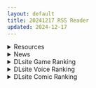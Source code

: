 ```yaml
---
layout: default
title: 20241217 RSS Reader
updated: 2024-12-17
---
```


<details class='content-parent'>
<summary>
Resources
</summary>
<details class='content-child'>
<summary>
<span class='rss-title'> [白杨汉化组][ろぢうら。 (らげ)] 後輩ちゃんとエロいことする本 | 和学妹一起做色色的事 </span> <a class='rss-link' href='https://gmgard.com/gm127983' target='_blank'>&nbsp;</a>
<div class='rss-published'> 🕛 20241216 19:19:39</div>
</summary>
<img src="https://static.gmgard.us/Images/upload/17026170319387995.jpg" /><br /><p>注：并不是男娘，只是这个·还是喜欢画这种小又色的胸，（正常水准）</p>
</details>
<details class='content-child'>
<summary>
<span class='rss-title'> [P站ID=4196200][Cian yo] 合集 至2024年12月[5GB] </span> <a class='rss-link' href='https://gmgard.com/gm127981' target='_blank'>&nbsp;</a>
<div class='rss-published'> 🕛 20241216 16:28:01</div>
</summary>
<img src="https://static.gmgard.us/Images/upload/43819170028005468.jpg" /><br /><p>这位从萨勒芬妮那期就开始追了，最近主要画的是妮姬。真的色哦这画风~</p>
</details>
<details class='content-child'>
<summary>
<span class='rss-title'> [RPG/内嵌机翻][RJ01030004][	淫魔殺しの伝説]寝取られバトルロイヤル~女神の孤島~調教師の潜む島 全CG PC+安卓 [1.8GB/百度] </span> <a class='rss-link' href='https://gmgard.com/gm127979' target='_blank'>&nbsp;</a>
<div class='rss-published'> 🕛 20241216 16:08:32</div>
</summary>
<img src="https://p.inari.site/usr/804/67604458478ba.jpg" /><br /><p>[RPG/内嵌机翻]寝取られバトルロイヤル～女神の孤島～調教師の潜む島 全CG PC+安卓 [1.8GB/百度]</p>
</details>
<details class='content-child'>
<summary>
<span class='rss-title'> [Rikolo]Corporate Training 2[patreon] </span> <a class='rss-link' href='https://gmgard.com/gm127968' target='_blank'>&nbsp;</a>
<div class='rss-published'> 🕛 20241216 15:06:56</div>
</summary>
<img src="https://static.gmgard.us/Images/upload/34764160128521315.jpg" /><br /><p>girl lesibian</p>
</details>
<details class='content-child'>
<summary>
<span class='rss-title'> [官方汉化][壞茸社 (Chicke III、4why)] 1/5の恋愛感情 (五等分の花嫁) [DL版] [見本] </span> <a class='rss-link' href='https://gmgard.com/gm127978' target='_blank'>&nbsp;</a>
<div class='rss-published'> 🕛 20241216 12:55:33</div>
</summary>
<img src="https://static.gmgard.us/Images/upload/19622162055332806.jpg" /><br /><p>只能说第一眼以为原画师下海了，简直色爆了。</p>
</details>
<details class='content-child'>
<summary>
<span class='rss-title'> [RPG/动态/官中/安卓joi+pc][RJ01106159][Ren]黑山羊之夜/『シュブニグラスの夜』~君と暮らすクトゥルフ神話の世界~[3.20G] </span> <a class='rss-link' href='https://gmgard.com/gm127977' target='_blank'>&nbsp;</a>
<div class='rss-published'> 🕛 20241216 12:27:49</div>
</summary>
<img src="https://acgyyg.ru/wp-content/uploads/2024/12/Compress_20241214_192424_4073.jpg" /><br /><p>游戏内容：
[美丽会动的H事件！]
✦ 大部分H事件都是流畅的动画！
500个以上的动作！超大篇幅！不只是一部份地方，从胸到身体甚至是负责插入的配角都会动！连光源都会动！超高品质！！
在会动的H事件画面外，也加入了满满的H音声！
✦ HCG：包含差分共140张以上！
✦ 共43000字以上的H音声！H事件中大半内容都有色色的声音！</p>
</details>
<details class='content-child'>
<summary>
<span class='rss-title'> [SLG/官中/PC][24124][ MouseKKK]修仙•母珠传/Pig Training Legend v0.3 [300M] </span> <a class='rss-link' href='https://gmgard.com/gm127976' target='_blank'>&nbsp;</a>
<div class='rss-published'> 🕛 20241216 12:27:49</div>
</summary>
<img src="https://image.acg.lol/file/2024/12/07/ss_a85fc1d813e07e7061b585eed6fa06369bebd6a8.1920x1080f0efddcd7d9ccb55.jpg" /><br /><p>Training Legend</p>
</details>
<details class='content-child'>
<summary>
<span class='rss-title'> [SLG/PC/官中][220928][Secret Labo]妖谈:百鬼夜行(Yokai Art: Night Parade of One Hundred Demons)V2.5.2.004 [3.50G] </span> <a class='rss-link' href='https://gmgard.com/gm127975' target='_blank'>&nbsp;</a>
<div class='rss-published'> 🕛 20241216 12:27:49</div>
</summary>
<img src="https://acgyyg.ru/wp-content/uploads/2022/10/f78e952eb101c98d.jpg" /><br /><p>游戏特点：
体验强烈的日本妖怪文化环境。
通过打败敌人获得灵魂，并将其用于召唤和升级各种类型的单位。
战略性地将你的召唤单位在一个基于棋盘的战场上，以保卫你的领土。
提前计划好打败精英妖怪和他们的爪将。
不同日本民间传说中的妖怪有不同的攻击模式。远程，近战，上单。</p>
</details>
<details class='content-child'>
<summary>
<span class='rss-title'> [RPG/人妻/NTR/安卓joi+pc][RJ01275035][竪穴式狸穴住居]古书店的帕斯德尔/古書店のパステル[Ver24.11.23][1.30G] </span> <a class='rss-link' href='https://gmgard.com/gm127974' target='_blank'>&nbsp;</a>
<div class='rss-published'> 🕛 20241216 12:27:49</div>
</summary>
<img src="https://image.acg.lol/file/2024/11/16/3-10.jpg" /><br /><p>解压码：史蒂芬</p>
</details>
<details class='content-child'>
<summary>
<span class='rss-title'> [RPG/AI汉化/PC+安卓][RJ01149144][BlueZoo]NPC强暴任务/NPC姦クエスト 女神も魔王もハメまくる勇者に転生した[600M] </span> <a class='rss-link' href='https://gmgard.com/gm127973' target='_blank'>&nbsp;</a>
<div class='rss-published'> 🕛 20241216 12:27:49</div>
</summary>
<img src="https://image.acg.lol/file/2024/07/29/4-107c3e368cd13ba5a.jpg" /><br /><p>一款迷你 RPG 游戏，在这里你可以尽情与 NPC 女孩做爱！
你从现实转世来到了一个复古的 RPG 世界！
这里是天堂吗？
我是勇敢的英雄转世，我对斩妖除魔不感兴趣。
我转世成了英雄，但我对降妖除魔不感兴趣，
我只想和我能找到的所有 NPC 女孩上床！
</p>
</details>
<details class='content-child'>
<summary>
<span class='rss-title'> [SLG/DL官中/巨乳/像素/PC+安卓][RJ253124][uchu]炸弹猫/ばくだんねこ[Ver2.0.5][100M] </span> <a class='rss-link' href='https://gmgard.com/gm127972' target='_blank'>&nbsp;</a>
<div class='rss-published'> 🕛 20241216 12:27:49</div>
</summary>
<img src="https://image.acg.lol/file/2024/10/29/RJ253124_img_smp1.webp" /><br /><p>○故事情节</p>
</details>

</details>
<details class='content-parent'>
<summary>
News
</summary>

</details>
<details class='content-parent'>
<summary>
DLsite Game Ranking
</summary>
<details class='content-child'>
<summary>
<span class='rss-title'> デカ乳バニーお姉さんの本気搾精交尾 [A86GJ3] </span> <a class='rss-link' href='https://www.dlsite.com/maniax/work/=/product_id/RJ01301534.html' target='_blank'>&nbsp;</a>
<div class='rss-published'> 🕛 20241217 13:16:38</div>
</summary>
<img src ="http://img.dlsite.jp/modpub/images2/work/doujin/RJ01302000/RJ01301534_img_main.jpg"/><br/>おねショタ系の逆レ○プアニメゲーム、本作の特徴は下品な生ハメセックスアニメ、いつでもどこでも生中出し
</details>
<details class='content-child'>
<summary>
<span class='rss-title'> MazeCave~俺の感覚遮断触手ダンジョン! [東京乳業] </span> <a class='rss-link' href='https://www.dlsite.com/maniax/work/=/product_id/RJ01245835.html' target='_blank'>&nbsp;</a>
<div class='rss-published'> 🕛 20241217 13:16:38</div>
</summary>
<img src ="http://img.dlsite.jp/modpub/images2/work/doujin/RJ01246000/RJ01245835_img_main.jpg"/><br/>感覚遮断トラップでドジな冒険者の魔力を搾り取れ!俺の苗床ダンジョンを作ろう!
</details>
<details class='content-child'>
<summary>
<span class='rss-title'> 巨大娘抵抗軍 [ライツキャメラアクション] </span> <a class='rss-link' href='https://www.dlsite.com/maniax/work/=/product_id/RJ01307474.html' target='_blank'>&nbsp;</a>
<div class='rss-published'> 🕛 20241217 13:16:38</div>
</summary>
<img src ="http://img.dlsite.jp/modpub/images2/work/doujin/RJ01308000/RJ01307474_img_main.jpg"/><br/>巨大娘と戦う本格的3Dシューティングゲーム!
</details>
<details class='content-child'>
<summary>
<span class='rss-title'> 優しい巨乳シスターお姉さんに逆レ○プされちゃった [A86GJ3] </span> <a class='rss-link' href='https://www.dlsite.com/maniax/work/=/product_id/RJ01285169.html' target='_blank'>&nbsp;</a>
<div class='rss-published'> 🕛 20241217 13:16:38</div>
</summary>
<img src ="http://img.dlsite.jp/modpub/images2/work/doujin/RJ01286000/RJ01285169_img_main.jpg"/><br/>おねショタ系の逆レ○プアニメゲーム、本作の特徴は下品な騎乗位生ハメセックスアニメ、いつでもどこでも生中出し
</details>
<details class='content-child'>
<summary>
<span class='rss-title'> 理想のおとうさん ～愛娘との同棲生活～ [猫3] </span> <a class='rss-link' href='https://www.dlsite.com/maniax/work/=/product_id/RJ01104619.html' target='_blank'>&nbsp;</a>
<div class='rss-published'> 🕛 20241217 13:16:38</div>
</summary>
<img src ="http://img.dlsite.jp/modpub/images2/work/doujin/RJ01105000/RJ01104619_img_main.jpg"/><br/>愛娘との理想のパパライフを過ごそう。徹底した日常生活シミュレーションと様々なシチュエーションに対応したエッチを搭載!
</details>

</details>
<details class='content-parent'>
<summary>
DLsite Voice Ranking
</summary>
<details class='content-child'>
<summary>
<span class='rss-title'> メイドのマナちゃんに耳かきしてもらおう [Crescendo] </span> <a class='rss-link' href='https://www.dlsite.com/maniax/work/=/product_id/RJ01293993.html' target='_blank'>&nbsp;</a>
<div class='rss-published'> 🕛 20241217 13:16:41</div>
</summary>
<img src ="http://img.dlsite.jp/modpub/images2/work/doujin/RJ01294000/RJ01293993_img_main.jpg"/><br/>【3DASMR】でお馴染みのマナちゃんの耳かきが沢山!耳かき一回分のオムニバス形式なので気分に合わせて楽しめます。おまけとしてYouTubeにアップされている動画の音声も付いてます。声 棗いつき様
</details>
<details class='content-child'>
<summary>
<span class='rss-title'> ❤️Wロイヤルおま◯こ嫁❤️高貴でおスケベなふたご姫をハメ比べし放題な贅沢ライフ❤️ [桃色みんと] </span> <a class='rss-link' href='https://www.dlsite.com/maniax/work/=/product_id/RJ01268379.html' target='_blank'>&nbsp;</a>
<div class='rss-published'> 🕛 20241217 13:16:41</div>
</summary>
<img src ="http://img.dlsite.jp/modpub/images2/work/doujin/RJ01269000/RJ01268379_img_main.jpg"/><br/>「毎日毎日おせっせおせっせ❤️あなた様専属のおまんこワイフになれるなら本望でございます❤️」魔王を討伐し、ふたご姫を娶る事になった貴方❤️でもお嫁さんとして迎え入れられるのは一人だけと決まっていて…?❤️おスケベで破廉恥なふたご姫をハメ比べしまくる生活が...今、はじまります❤️
</details>
<details class='content-child'>
<summary>
<span class='rss-title'> 異世界娘のデリヘル嬢～性欲の強すぎる事務サキュバスが精液を美味しくいただきます [ファウナス] </span> <a class='rss-link' href='https://www.dlsite.com/maniax/work/=/product_id/RJ01060774.html' target='_blank'>&nbsp;</a>
<div class='rss-published'> 🕛 20241217 13:16:41</div>
</summary>
<img src ="http://img.dlsite.jp/modpub/images2/work/doujin/RJ01061000/RJ01060774_img_main.jpg"/><br/>普段は滅多に接客をしないというルクシリアは、サキュバス本来の姿を現し、夜の相手を始めるのだった。
</details>
<details class='content-child'>
<summary>
<span class='rss-title'> 【简体中文版】假恋爱小穴按摩 [青春×フェティシズム] </span> <a class='rss-link' href='https://www.dlsite.com/maniax/work/=/product_id/RJ01295050.html' target='_blank'>&nbsp;</a>
<div class='rss-published'> 🕛 20241217 13:16:41</div>
</summary>
<img src ="http://img.dlsite.jp/modpub/images2/work/doujin/RJ01296000/RJ01295050_img_main.jpg"/><br/>即使没有青春也没关系。成年的听众也有权利获得幸福。 这次的按摩担当是一位冷酷神秘的眼镜美少女。有着不符合名校女子学校JK的淫荡身材,会不自觉地挑拨你。 隐藏在眼镜下的"假恋爱"的真相,欢迎您来聆听并体验。
</details>
<details class='content-child'>
<summary>
<span class='rss-title'> 憧れの男装麗人の真琴さんがボクの為に性処理執事♀として就任した日♪【お下品ご奉仕】 [桃色みんと] </span> <a class='rss-link' href='https://www.dlsite.com/maniax/work/=/product_id/RJ01242298.html' target='_blank'>&nbsp;</a>
<div class='rss-published'> 🕛 20241217 13:16:41</div>
</summary>
<img src ="http://img.dlsite.jp/modpub/images2/work/doujin/RJ01243000/RJ01242298_img_main.jpg"/><br/>『それではお坊っちゃま?♪ 教育係による"おチンポ教育"...始めちゃいましょう...?♪』あなた専属の男装執事の七城真琴♪ 中性的な顔立ちに執事らしくスラリとした長身で皆の憧れの麗人♪ 一方で、出るところがしっかりと出てるエロメス体型♪ あなたの性教育係としてのお下品性処理を通じて、本性が暴かれていき...?♪
</details>

</details>
<details class='content-parent'>
<summary>
DLsite Comic Ranking
</summary>
<details class='content-child'>
<summary>
<span class='rss-title'> 憧れの生徒会長が巨乳すぎる件 [Try&方言二人社會] </span> <a class='rss-link' href='https://www.dlsite.com/maniax/work/=/product_id/RJ01299665.html' target='_blank'>&nbsp;</a>
<div class='rss-published'> 🕛 20241217 13:16:43</div>
</summary>
<img src ="http://img.dlsite.jp/modpub/images2/work/doujin/RJ01300000/RJ01299665_img_main.jpg"/><br/>■あらすじ サークル「TRY&方言二人社会」がC104で発売した同人誌。
</details>
<details class='content-child'>
<summary>
<span class='rss-title'> ダウナー研究者お姉さんにお願いしてえっちなことしてもらう話。 [内臓研究所] </span> <a class='rss-link' href='https://www.dlsite.com/maniax/work/=/product_id/RJ01225571.html' target='_blank'>&nbsp;</a>
<div class='rss-published'> 🕛 20241217 13:16:43</div>
</summary>
<img src ="http://img.dlsite.jp/modpub/images2/work/doujin/RJ01226000/RJ01225571_img_main.jpg"/><br/>ダウナー研究者お姉さんとえっちなことをしよう
</details>
<details class='content-child'>
<summary>
<span class='rss-title'> 短小包茎はお断りな世界 [ミスターほっけ] </span> <a class='rss-link' href='https://www.dlsite.com/maniax/work/=/product_id/RJ429841.html' target='_blank'>&nbsp;</a>
<div class='rss-published'> 🕛 20241217 13:16:43</div>
</summary>
<img src ="http://img.dlsite.jp/modpub/images2/work/doujin/RJ430000/RJ429841_img_main.jpg"/><br/>短小包茎は子孫を残すことを禁止された世界の寝取られマゾストーリー
</details>
<details class='content-child'>
<summary>
<span class='rss-title'> 女畜加工プラント 捕らわれたヒーロー・ツインバード加工記録 後編 [超健康屋] </span> <a class='rss-link' href='https://www.dlsite.com/maniax/work/=/product_id/RJ01294019.html' target='_blank'>&nbsp;</a>
<div class='rss-published'> 🕛 20241217 13:16:43</div>
</summary>
<img src ="http://img.dlsite.jp/modpub/images2/work/doujin/RJ01295000/RJ01294019_img_main.jpg"/><br/>様々な女性を捕らえクライアントに都合の良い女畜へと加工する女畜加工プラント。 今回捕らえられた超常の力を持つスーパーヒロイン、ニカとラキは非人道的かつ尊厳を踏みにじる残酷な加工を受け続ける事となる……
</details>
<details class='content-child'>
<summary>
<span class='rss-title'> 家が湿気過ぎて生えてきた幻覚誘発するキノコを誤食して発情したあとのあれやこれ [捕食少女] </span> <a class='rss-link' href='https://www.dlsite.com/maniax/work/=/product_id/RJ01114389.html' target='_blank'>&nbsp;</a>
<div class='rss-published'> 🕛 20241217 13:16:43</div>
</summary>
<img src ="http://img.dlsite.jp/modpub/images2/work/doujin/RJ01115000/RJ01114389_img_main.jpg"/><br/>これはごく普通すぎて普通でしかない一人の女子大学生の日常ストーリーです。 家の中が湿気てキノコが生えることになり、好奇心からそのキノコを誤って摂取した結果、幻覚を体験します。本文は52ページ。特典のおまけ2枚付きです。
</details>

</details>
